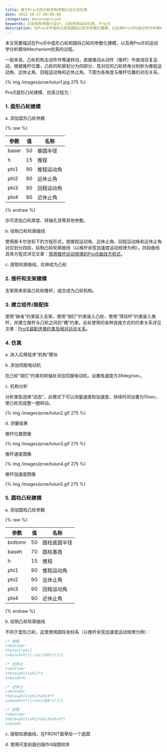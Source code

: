 ```yaml
---
title: 基于Pro/E的凸轮机构参数化设计及仿真
date: 2012-10-27 00:00:00
categories: Uncategorized
keywords: 凸轮机构参数化设计, 凸轮机构运动仿真, Pro/E
description: 在Pro/E中盘形凸轮和圆柱凸轮的参数化建模，以及用Pro/E的运动学分析模块Mechanism仿真的过程
---
```


本文简要描述在Pro/E中盘形凸轮和圆柱凸轮的参数化建模，以及用Pro/E的运动学分析模块Mechanism仿真的过程。

一般来说，凸轮机构主动件作等速转动，直接推动从动件（推杆）作直线往复运动。根据推杆位置，凸轮的轮廓划分为四部分，其对应的凸轮转角分别称为推程运动角、远休止角、回程运动角和近休止角。下图为各角度与推杆位置的对应关系。

{% img /images/proe/tulun1.jpg 275 %}

Pro/E盘形凸轮建模、仿真过程为：

### 1. 盘形凸轮建模

a. 添加盘形凸轮参数

{% raw %}
<table>
	<thead>
		<tr>
			<th>参数</th>
			<th>值</th>
			<th>名称</th>
		</tr>
	</thead>
	<tbody>
		<tr>
			<td>baser</td>
			<td>50</td>
			<td>基圆半径</td>
		</tr>
		<tr>
			<td>h</td>
			<td>15</td>
			<td>推程</td>
		</tr>
		<tr>
			<td>phi1</td>
			<td>90</td>
			<td>推程运动角</td>
		</tr>
		<tr>
			<td>phi2</td>
			<td>90</td>
			<td>远休止角</td>
		</tr>
		<tr>
			<td>phi3</td>
			<td>90</td>
			<td>回程运动角</td>
		</tr>
		<tr>
			<td>phi4</td>
			<td>90</td>
			<td>近休止角</td>
		</tr>
		</tr>
	</tbody>
</table>
{% endraw %}
 
亦可添加凸轮厚度、转轴孔径等其他参数。

b. 绘制凸轮轮廓曲线

使用笛卡尔坐标下的方程形式，按推程运动角、远休止角、回程运动角和近休止角对应划分四段，绘制凸轮轮廓曲线（以推杆余弦加速度运动规律为例）。四段曲线具体方程式详见文章：[常用推杆运动规律的Pro/E曲线方程式](proe2.html)。

c. 提取轮廓曲线，拉伸成为凸轮

### 2. 推杆和支架建模

支架用来安装凸轮和推杆，组合成为凸轮机构。

### 3. 建立组件/装配体

使用“缺省”约束装入支架，使用“销钉”约束装入凸轮，使用“滑动杆”约束装入推杆，并建立推杆与凸轮之间的“槽”约束。此处使用的各种连接方式的约束关系详见文章：[Pro/E装配连接约束及相对运动关系](proe1.html)。

### 4. 仿真

a. 进入应用程序“机构”模块

b. 添加伺服电动机

在凸轮“销钉”约束的转轴处添加伺服电动机，设置角速度为36deg/sec。

c. 机构分析

分析类型选择“动态”，此模式下可以测量速度和加速度，持续时间设置为10sec，使凸轮完成整一圈转动。

{% img /images/proe/tulun2.gif 275 %}

d. 测量结果

推杆位置图像

{% img /images/proe/tulun3.gif 275 %}

推杆速度图像

{% img /images/proe/tulun4.gif 275 %}

推杆加速度图像

{% img /images/proe/tulun5.gif 275 %}

### 5. 圆柱凸轮建模

a. 添加圆柱凸轮参数

{% raw %}
<table>
	<thead>
		<tr>
			<th>参数</th>
			<th>值</th>
			<th>名称</th>
		</tr>
	</thead>
	<tbody>
		<tr>
			<td>bottomr</td>
			<td>50</td>
			<td>圆柱底圆半径</td>
		</tr>
		<tr>
			<td>baseh</td>
			<td>70</td>
			<td>圆柱基高</td>
		</tr>
		<tr>
			<td>h</td>
			<td>15</td>
			<td>推程</td>
		</tr>
		<tr>
			<td>phi1</td>
			<td>90</td>
			<td>推程运动角</td>
		</tr>
		<tr>
			<td>phi2</td>
			<td>90</td>
			<td>远休止角</td>
		</tr>
		<tr>
			<td>phi3</td>
			<td>90</td>
			<td>回程运动角</td>
		</tr>
		<tr>
			<td>phi4</td>
			<td>90</td>
			<td>近休止角</td>
		</tr>
	</tbody>
</table>
{% endraw %}

b. 绘制凸轮轮廓曲线

不同于盘形凸轮，这里使用圆柱坐标系（以推杆余弦加速度运动规律为例）：

``` C
/* 推程
r=bottomr
theta=t*phi1
z=baseh+h*(1-cos(180*t))/2

/* 远休止
r=bottomr
theta=phi1+phi2*t
z=baseh+h

/* 近休止
r=bottomr
theta=phi1+phi2+phi3*t
z=baseh+h*(1+cos(180*t))/2

/* 回程
r=bottomr
theta=phi1+phi2+phi3+phi4*t
z=baseh
```

c. 提取轮廓曲线，在FRONT面草绘一个底圆

d. 使用可变剖面扫描作4段圆柱体
